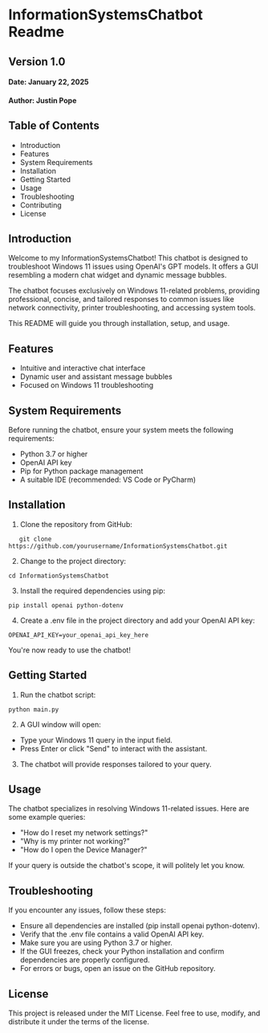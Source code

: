 # InformationSystemsChatbot Readme
## Version 1.0
#### Date: January 22, 2025

#### Author: Justin Pope

## Table of Contents
- Introduction
- Features
- System Requirements
- Installation
- Getting Started
- Usage
- Troubleshooting
- Contributing
- License

## Introduction
Welcome to my InformationSystemsChatbot! This chatbot is designed to troubleshoot Windows 11 issues using OpenAI's GPT models. It offers a GUI resembling a modern chat widget and dynamic message bubbles.

The chatbot focuses exclusively on Windows 11-related problems, providing professional, concise, and tailored responses to common issues like network connectivity, printer troubleshooting, and accessing system tools.

This README will guide you through installation, setup, and usage.

## Features
- Intuitive and interactive chat interface
- Dynamic user and assistant message bubbles
- Focused on Windows 11 troubleshooting

## System Requirements
Before running the chatbot, ensure your system meets the following requirements:
- Python 3.7 or higher
- OpenAI API key
- Pip for Python package management
- A suitable IDE (recommended: VS Code or PyCharm)

## Installation
1. Clone the repository from GitHub:
```
   git clone https://github.com/yourusername/InformationSystemsChatbot.git
```

2. Change to the project directory:
```
cd InformationSystemsChatbot
```

3. Install the required dependencies using pip:
```
pip install openai python-dotenv
```

4. Create a .env file in the project directory and add your OpenAI API key:
```
OPENAI_API_KEY=your_openai_api_key_here
```

You're now ready to use the chatbot!

## Getting Started
1. Run the chatbot script:
```
python main.py
```
2. A GUI window will open:
- Type your Windows 11 query in the input field.
- Press Enter or click "Send" to interact with the assistant.
3. The chatbot will provide responses tailored to your query.

## Usage
The chatbot specializes in resolving Windows 11-related issues. Here are some example queries:

- "How do I reset my network settings?"
- "Why is my printer not working?"
- "How do I open the Device Manager?"

If your query is outside the chatbot's scope, it will politely let you know.

## Troubleshooting
If you encounter any issues, follow these steps:
- Ensure all dependencies are installed (pip install openai python-dotenv).
- Verify that the .env file contains a valid OpenAI API key.
- Make sure you are using Python 3.7 or higher.
- If the GUI freezes, check your Python installation and confirm dependencies are properly configured.
- For errors or bugs, open an issue on the GitHub repository.

## License
This project is released under the MIT License. Feel free to use, modify, and distribute it under the terms of the license.